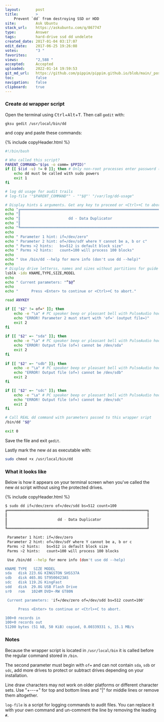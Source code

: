 ```yaml
---
layout:       post
title:        >
    Prevent `dd` from destroying SSD or HDD
site:         Ask Ubuntu
stack_url:    https://askubuntu.com/q/867747
type:         Answer
tags:         hard-drive ssd dd undelete
created_date: 2017-01-04 03:17:07
edit_date:    2017-06-25 19:26:08
votes:        "3 "
favorites:    
views:        "2,588 "
accepted:     Accepted
uploaded:     2022-01-14 19:59:53
git_md_url:   https://github.com/pippim/pippim.github.io/blob/main/_posts/2017/2017-01-04-Prevent-`dd`-from-destroying-SSD-or-HDD.md
toc:          false
navigation:   false
clipboard:    true
---
```


### Create `dd` wrapper script

Open the terminal using <kbd>Ctrl</kbd>+<kbd>Alt</kbd>+<kbd>T</kbd>. Then call `gedit` with:

``` 
gksu gedit /usr/local/bin/dd

```

and copy and paste these commands:



{% include copyHeader.html %}
``` bash
#!/bin/bash

# Who called this script?
PARENT_COMMAND="$(ps -o comm= $PPID)"   
if [[ $(id -u) != 0 ]]; then # Only non-root processes enter password (ie "sudo dd ..." is ok)
    echo dd must be called with sudo powers
    exit 1
fi

# log dd usage for audit trails
# log-file '"$PARENT_COMMAND"" - ""$@"' "/var/log/dd-usage"

# Display hints & arguments. Get any key to proceed or <Ctrl>+C to abort
echo "╔════════════════════════════════════════════════════════════════╗"
echo "║                                                                ║"
echo "║                      dd - Data Duplicator                      ║"
echo "║                                                                ║"
echo "╚════════════════════════════════════════════════════════════════╝"
echo
echo " Parameter 1 hint: if=/dev/zero"
echo " Parameter 2 hint: of=/dev/sdY where Y cannot be a, b or c"
echo " Parms >2 hints:   bs=512 is default block size"
echo " Parms >2 hints:   count=100 will process 100 blocks"
echo
echo " Use /bin/dd --help for more info (don't use dd --help)"
echo
# Display drive letterss, names and sizes without partitions for guide
lsblk -ido KNAME,TYPE,SIZE,MODEL
echo
echo " Current parameters: "”$@”
echo
echo "      Press <Enter> to continue or <Ctrl>+C to abort."

read ANYKEY

if [[ "$2" != of=* ]]; then
    echo -e "\a" # PC speaker beep or pleasant bell with PulseAudio hooks
    echo "ERROR! Parameter 2 must start with 'of=' (output file=)"
    exit 2
fi
  
if [[ "$2" =~ "sda" ]]; then
    echo -e "\a" # PC speaker beep or pleasant bell with PulseAudio hooks
    echo "ERROR! Output file (of=) cannot be /dev/sda"
    exit 2
fi
  
if [[ "$2" =~ "sdb" ]]; then
    echo -e "\a" # PC speaker beep or pleasant bell with PulseAudio hooks
    echo "ERROR! Output file (of=) cannot be /dev/sdb"
    exit 2
fi

if [[ "$2" =~ "sdc" ]]; then
    echo -e "\a" # PC speaker beep or pleasant bell with PulseAudio hooks
    echo "ERROR! Output file (of=) cannot be /dev/sdc"
    exit 2
fi  

# Call REAL dd command with parameters passed to this wrapper sript
/bin/dd "$@"
    
exit 0

```

Save the file and exit `gedit`.

Lastly mark the new `dd` as executable with:

``` bash
sudo chmod +x /usr/local/bin/dd

```

### What it looks like

Below is how it appears on your terminal screen when you've called the new `dd` script without using the protected drives.

{% include copyHeader.html %}
``` bash
$ sudo dd if=/dev/zero of=/dev/sdd bs=512 count=100
╔════════════════════════════════════════════════════════════════╗
║                                                                ║
║                       dd - Data Duplicator                     ║
║                                                                ║
╚════════════════════════════════════════════════════════════════╝

 Parameter 1 hint: if=/dev/zero
 Parameter 2 hint: of=/dev/sdY where Y cannot be a, b or c
 Parms >2 hints:   bs=512 is default block size
 Parms >2 hints:   count=100 will process 100 blocks

 Use /bin/dd --help for more info (don't use dd --help)

KNAME TYPE   SIZE MODEL
sda   disk 223.6G KINGSTON SHSS37A
sdb   disk 465.8G ST9500423AS     
sdc   disk 119.2G KingFast        
sdd   disk  29.8G USB Flash Drive 
sr0   rom   1024M DVD+-RW GT80N   

 Current parameters: 'if=/dev/zero of=/dev/sdd bs=512 count=100'

      Press <Enter> to continue or <Ctrl>+C to abort.

100+0 records in
100+0 records out
51200 bytes (51 kB, 50 KiB) copied, 0.00339331 s, 15.1 MB/s

```

### Notes

Because the wrapper script is located in `/usr/local/bin` it is called before the regular command stored in `/bin`.

The second parameter must begin with `of=` and can not contain `sda`, `sdb` or `sdc`, add more drives to protect or subtract drives depending on your installation.

Line draw characters may not work on older platforms or different character sets. Use "+---+" for top and bottom lines and "|" for middle lines or remove them altogether.

`log-file` is a script for logging commands to audit files. You can replace it with your own command and un-comment the line by removing the leading `#`.
